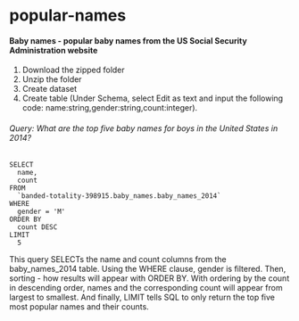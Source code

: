 ﻿# popular-names

#### Baby names - popular baby names from the US Social Security Administration website

1. Download the zipped folder
3. Unzip the folder
4. Create dataset
5. Create table (Under Schema, select Edit as text and input the following code: name:string,gender:string,count:integer).


###### Query: What are the top five baby names for boys in the United States in 2014?

```
SELECT
  name,
  count
FROM
  `banded-totality-398915.baby_names.baby_names_2014`
WHERE
  gender = 'M'
ORDER BY
  count DESC
LIMIT
  5
```
  
This query SELECTs the name and count columns from the baby_names_2014 table. Using the WHERE clause, gender is filtered. Then, sorting - how results will appear with ORDER BY. With ordering by the count in descending order, names and the corresponding count will appear from largest to smallest. And finally, LIMIT tells SQL to only return the top five most popular names and their counts. 

